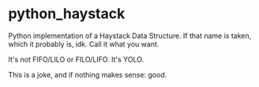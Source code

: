 # python_haystack
 Python implementation of a Haystack Data Structure.
 If that name is taken, which it probably is, idk.
 Call it what you want.
 
 It's not FIFO/LILO or FILO/LIFO. It's YOLO.
 
 This is a joke, and if nothing makes sense: good.
